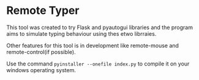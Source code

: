 # Remote Typer
This tool was created to try Flask and pyautogui libraries and the program aims to simulate typing behaviour using thes etwo librraies.

Other features for this tool is in development like remote-mouse and remote-control(if possible).

Use the command `pyinstaller --onefile index.py` to compile it on your windows operating system.
